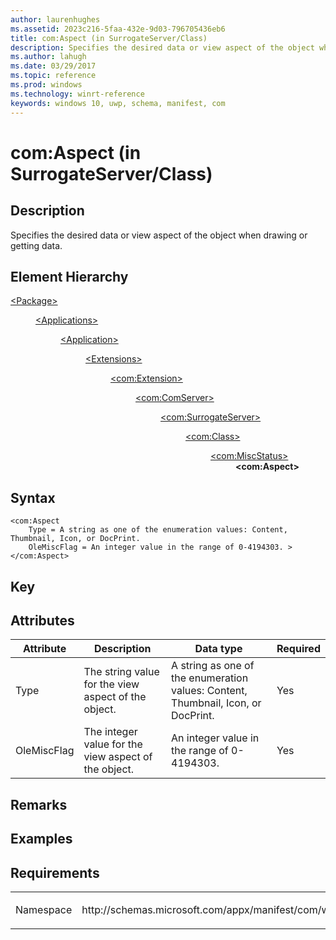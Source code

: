 ```yaml
---
author: laurenhughes
ms.assetid: 2023c216-5faa-432e-9d03-796705436eb6
title: com:Aspect (in SurrogateServer/Class)
description: Specifies the desired data or view aspect of the object when drawing or getting data.
ms.author: lahugh
ms.date: 03/29/2017
ms.topic: reference
ms.prod: windows
ms.technology: winrt-reference
keywords: windows 10, uwp, schema, manifest, com
---
```


# com:Aspect (in SurrogateServer/Class)

## Description
Specifies the desired data or view aspect of the object when drawing or getting data.

## Element Hierarchy
<dl>
<dt><a href="element-package.md">&lt;Package&gt;</a></dt>
<dd>
<dl>
<dt><a href="element-applications.md">&lt;Applications&gt;</a></dt>
<dd>
<dl>
<dt><a href="element-application.md">&lt;Application&gt;</a></dt>
<dd>
<dl>
<dt><a href="element-1-extensions.md">&lt;Extensions&gt;</a></dt>
<dd>
<dl>
<dt><a href="element-com-extension.md">&lt;com:Extension&gt;</a></dt>
<dd>
<dl>
<dt><a href="element-com-comserver.md">&lt;com:ComServer&gt;</a></dt>
<dd>
<dl>
<dt><a href="element-com-surrogateserver.md">&lt;com:SurrogateServer&gt;</a></dt>
<dd>
<dl>
<dt><a href="element-com-surrogateserver-class.md">&lt;com:Class&gt;</a></dt>
<dd>
<dl>
<dt><a href="element-com-surrogate-miscstatus.md">&lt;com:MiscStatus&gt;</a></dt>
<dd><b>&lt;com:Aspect&gt;</b></dd>
</dl>
</dd>
</dl>
</dd>
</dl>
</dd>
</dl>
</dd>
</dl>
</dd>
</dl>
</dd>
</dl>
</dd>
</dl>
</dd>
</dl>


## Syntax
```syntax
<com:Aspect  
    Type = A string as one of the enumeration values: Content, Thumbnail, Icon, or DocPrint.
    OleMiscFlag = An integer value in the range of 0-4194303. >
</com:Aspect>
```

## Key

## Attributes

| Attribute | Description | Data type | Required |
|-----------|-------------|-----------|----------|
| Type      | The string value for the view aspect of the object. | A string as one of the enumeration values: Content, Thumbnail, Icon, or DocPrint. | Yes |
| OleMiscFlag | The integer value for the view aspect of the object. | An integer value in the range of 0-4194303. | Yes |

## Remarks

## Examples

## Requirements
<table>
<colgroup>
<col width="50%" />
<col width="50%" />
</colgroup>
<tbody>
<tr class="odd">
<td><p>Namespace</p></td>
<td><p>http://schemas.microsoft.com/appx/manifest/com/windows10</p></td>
</tr>
</tbody>
</table>